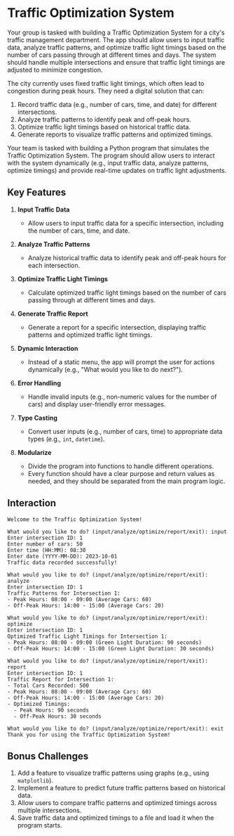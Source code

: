 # Traffic Optimization System

Your group is tasked with building a Traffic Optimization System for a city's traffic management department. The app should allow users to input traffic data, analyze traffic patterns, and optimize traffic light timings based on the number of cars passing through at different times and days. The system should handle multiple intersections and ensure that traffic light timings are adjusted to minimize congestion.

The city currently uses fixed traffic light timings, which often lead to congestion during peak hours. They need a digital solution that can:

1. Record traffic data (e.g., number of cars, time, and date) for different intersections.
2. Analyze traffic patterns to identify peak and off-peak hours.
3. Optimize traffic light timings based on historical traffic data.
4. Generate reports to visualize traffic patterns and optimized timings.

Your team is tasked with building a Python program that simulates the Traffic Optimization System. The program should allow users to interact with the system dynamically (e.g., input traffic data, analyze patterns, optimize timings) and provide real-time updates on traffic light adjustments.

## Key Features


1. **Input Traffic Data**

    - Allow users to input traffic data for a specific intersection, including the number of cars, time, and date.

2. **Analyze Traffic Patterns**

    - Analyze historical traffic data to identify peak and off-peak hours for each intersection.

3. **Optimize Traffic Light Timings**

    - Calculate optimized traffic light timings based on the number of cars passing through at different times and days.

4. **Generate Traffic Report**

    - Generate a report for a specific intersection, displaying traffic patterns and optimized traffic light timings.

5. **Dynamic Interaction**

    - Instead of a static menu, the app will prompt the user for actions dynamically (e.g., "What would you like to do next?").

6. **Error Handling**

    - Handle invalid inputs (e.g., non-numeric values for the number of cars) and display user-friendly error messages.

7. **Type Casting**

    - Convert user inputs (e.g., number of cars, time) to appropriate data types (e.g., `int`, `datetime`).

8. **Modularize**

    - Divide the program into functions to handle different operations.
    - Every function should have a clear purpose and return values as needed, and they should be separated from the main program logic.

## Interaction

```codeowners title="Example"
Welcome to the Traffic Optimization System!

What would you like to do? (input/analyze/optimize/report/exit): input
Enter intersection ID: 1
Enter number of cars: 50
Enter time (HH:MM): 08:30
Enter date (YYYY-MM-DD): 2023-10-01
Traffic data recorded successfully!

What would you like to do? (input/analyze/optimize/report/exit): analyze
Enter intersection ID: 1
Traffic Patterns for Intersection 1:
- Peak Hours: 08:00 - 09:00 (Average Cars: 60)
- Off-Peak Hours: 14:00 - 15:00 (Average Cars: 20)

What would you like to do? (input/analyze/optimize/report/exit): optimize
Enter intersection ID: 1
Optimized Traffic Light Timings for Intersection 1:
- Peak Hours: 08:00 - 09:00 (Green Light Duration: 90 seconds)
- Off-Peak Hours: 14:00 - 15:00 (Green Light Duration: 30 seconds)

What would you like to do? (input/analyze/optimize/report/exit): report
Enter intersection ID: 1
Traffic Report for Intersection 1:
- Total Cars Recorded: 500
- Peak Hours: 08:00 - 09:00 (Average Cars: 60)
- Off-Peak Hours: 14:00 - 15:00 (Average Cars: 20)
- Optimized Timings:
  - Peak Hours: 90 seconds
  - Off-Peak Hours: 30 seconds

What would you like to do? (input/analyze/optimize/report/exit): exit
Thank you for using the Traffic Optimization System!
```

## Bonus Challenges

1. Add a feature to visualize traffic patterns using graphs (e.g., using `matplotlib`).
2. Implement a feature to predict future traffic patterns based on historical data.
3. Allow users to compare traffic patterns and optimized timings across multiple intersections.
4. Save traffic data and optimized timings to a file and load it when the program starts.